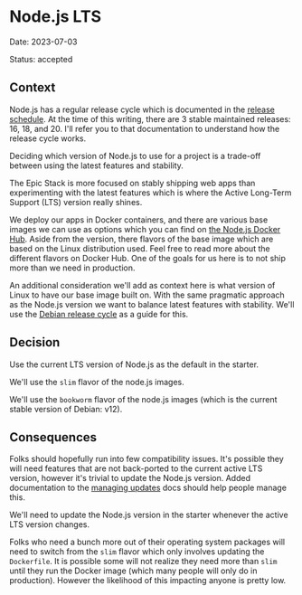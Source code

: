 # Node.js LTS

Date: 2023-07-03

Status: accepted

## Context

Node.js has a regular release cycle which is documented in the
[release schedule](https://nodejs.org/en/about/releases/). At the time of this
writing, there are 3 stable maintained releases: 16, 18, and 20. I'll refer you
to that documentation to understand how the release cycle works.

Deciding which version of Node.js to use for a project is a trade-off between
using the latest features and stability.

The Epic Stack is more focused on stably shipping web apps than experimenting
with the latest features which is where the Active Long-Term Support (LTS)
version really shines.

We deploy our apps in Docker containers, and there are various base images we
can use as options which you can find on
[the Node.js Docker Hub](https://hub.docker.com/_/node). Aside from the version,
there flavors of the base image which are based on the Linux distribution used.
Feel free to read more about the different flavors on Docker Hub. One of the
goals for us here is to not ship more than we need in production.

An additional consideration we'll add as context here is what version of Linux
to have our base image built on. With the same pragmatic approach as the Node.js
version we want to balance latest features with stability. We'll use the
[Debian release cycle](https://wiki.debian.org/DebianReleases) as a guide for
this.

## Decision

Use the current LTS version of Node.js as the default in the starter.

We'll use the `slim` flavor of the node.js images.

We'll use the `bookworm` flavor of the node.js images (which is the current
stable version of Debian: v12).

## Consequences

Folks should hopefully run into few compatibility issues. It's possible they
will need features that are not back-ported to the current active LTS version,
however it's trivial to update the Node.js version. Added documentation to the
[managing updates](../managing-updates.md) docs should help people manage this.

We'll need to update the Node.js version in the starter whenever the active LTS
version changes.

Folks who need a bunch more out of their operating system packages will need to
switch from the `slim` flavor which only involves updating the `Dockerfile`. It
is possible some will not realize they need more than `slim` until they run the
Docker image (which many people will only do in production). However the
likelihood of this impacting anyone is pretty low.
